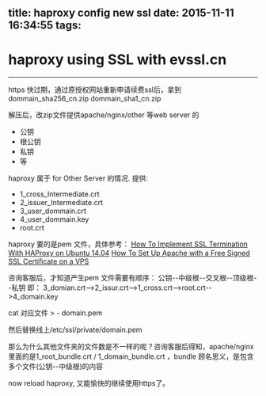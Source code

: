 title: haproxy config new ssl
date: 2015-11-11 16:34:55
tags:
---
# haproxy using SSL with evssl.cn

------

https 快过期，通过原授权网站重新申请续费ssl后，拿到dommain_sha256_cn.zip dommain_sha1_cn.zip

解压后，改zip文件提供apache/nginx/other 等web server 的 

  - 公钥
  - 根公钥
  - 私钥
  - 等

haproxy 属于 for Other Server 的情况.
提供:

  - 1_cross_Intermediate.crt
  - 2_issuer_Intermediate.crt
  - 3_user_dommain.crt
  - 4_user_dommain.key
  - root.crt

haproxy 要的是pem 文件，具体参考：
[How To Implement SSL Termination With HAProxy on Ubuntu 14.04][1]
[How To Set Up Apache with a Free Signed SSL Certificate on a VPS][2]


咨询客服后，才知道产生pem 文件需要有顺序：
公钥--中级根--交叉根--顶级根--私钥
即：
 3_domian.crt-->2_issur.crt-->1_cross.crt-->root.crt-->4_domain.key

cat 对应文件  >  - domain.pem

然后替换线上/etc/ssl/private/domain.pem

那么为什么其他文件夹的文件数是不一样的呢？咨询客服后得知，apache/nginx 里面的是1_root_bundle.crt / 1_domain_bundle.crt ，bundle 顾名思义，是包含多个文件(公钥--中级根)的内容

now reload haproxy, 又能愉快的继续使用https了。
 

  [1]: https://www.digitalocean.com/community/tutorials/how-to-implement-ssl-termination-with-haproxy-on-ubuntu-14-04
  [2]: https://www.digitalocean.com/community/tutorials/how-to-set-up-apache-with-a-free-signed-ssl-certificate-on-a-vps

